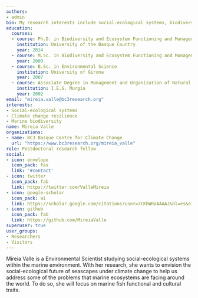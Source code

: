 ```yaml
---
authors:
- admin
bio: My research interests include social-ecological systems, biodiversity conservation, climate change and reslience
education:
  courses:
  - course: Ph.D. in Biodiversity and Ecosystem Functioning and Management
    institution: University of the Basque Country
    year: 2014
  - course: M.Sc. in Biodiversity and Ecosystem Functioning and Management
    year: 2009
  - course: B.Sc. in Environmental Science
    institution: University of Girona
    year: 2007
  - course: Associate Degree in Management and Organization of Natural and Landscape Resources
    institution: I.E.S. Murgia
    year: 2002    
email: "mireia.valle@bc3research.org"
interests:
- Social-ecological systems
- Climate change resilience
- Marine biodiversity
name: Mireia Valle
organizations:
- name: BC3 Basque Centre for Climate Change
  url: "https://www.bc3research.org/mireia_valle"
role: Postdoctoral research fellow
social:
- icon: envelope
  icon_pack: fas
  link: '#contact'
- icon: twitter
  icon_pack: fab
  link: https://twitter.com/ValleMireia
- icon: google-scholar
  icon_pack: ai
  link: https://scholar.google.com/citations?user=3CKhWRoAAAAJ&hl=es&oi=ao
- icon: github
  icon_pack: fab
  link: https://github.com/MireiaValle
superuser: true
user_groups:
- Researchers
- Visitors
---
```


Mireia Valle is a Environmental Scientist studying social-ecological systems within the marine environment. With her research, she wants to envision the social-ecological future of seascapes under climate change to help us address some of the problems that marine ecosystems are facing around the world. To do so, she will focus on marine fish functional and cultural traits.
